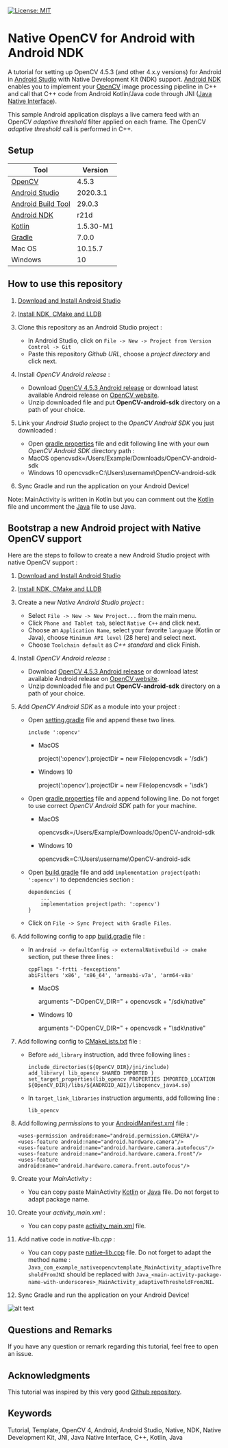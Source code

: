 [![License: MIT](https://img.shields.io/badge/License-MIT-yellow.svg)](https://opensource.org/licenses/MIT)
# Native OpenCV for Android with Android NDK

A tutorial for setting up OpenCV 4.5.3 (and other 4.x.y versions) for Android in [Android Studio](https://developer.android.com/studio) with Native Development Kit (NDK) support.
[Android NDK](https://developer.android.com/ndk) enables you to implement your [OpenCV](https://opencv.org) image processing pipeline in C++ and call that C++ code from Android Kotlin/Java code through JNI ([Java Native Interface](https://en.wikipedia.org/wiki/Java_Native_Interface)).

This sample Android application displays a live camera feed with an OpenCV *adaptive threshold* filter applied on each frame. The OpenCV *adaptive threshold* call is performed in C++.

## Setup

| Tool      | Version |
| ---       |  ---    |
| [OpenCV](https://opencv.org) | 4.5.3
| [Android Studio](https://developer.android.com/studio) | 2020.3.1
| [Android Build Tool](https://developer.android.com/about) | 29.0.3
| [Android NDK](https://developer.android.com/ndk/guides) | r21d
| [Kotlin](https://kotlinlang.org/docs/reference/) | 1.5.30-M1
| [Gradle](https://gradle.org) | 7.0.0
| Mac OS | 10.15.7
| Windows | 10
## How to use this repository

1. [Download and Install Android Studio](https://developer.android.com/studio)
 
2. [Install NDK, CMake and LLDB](https://developer.android.com/studio/projects/install-ndk.md)
 
3. Clone this repository as an Android Studio project :
     * In Android Studio, click on `File -> New -> Project from Version Control -> Git`
     * Paste this repository *Github URL*, choose a *project directory* and click next.
     
4. Install *OpenCV Android release* :
    * Download [OpenCV 4.5.3 Android release](https://sourceforge.net/projects/opencvlibrary/files/4.5.3/opencv-4.5.3-android-sdk.zip/download) or download latest available Android release on [OpenCV website](https://opencv.org/releases/).
    * Unzip downloaded file and put **OpenCV-android-sdk** directory on a path of your choice.
 
5. Link your *Android Studio* project to the *OpenCV Android SDK* you just downloaded :
    * Open [gradle.properties](gradle.properties) file and edit following line with your own *OpenCV Android SDK* directory path :
    * MacOS
          opencvsdk=/Users/Example/Downloads/OpenCV-android-sdk
    * Windows 10
          opencvsdk=C\:\\Users\\username\\OpenCV-android-sdk
          
6. Sync Gradle and run the application on your Android Device!

Note: MainActivity is written in Kotlin but you can comment out the [Kotlin](/app/src/main/kotlin/com/example/nativeopencvandroidtemplate/MainActivity.kt) file and uncomment the [Java](/app/src/main/java/com/example/nativeopencvandroidtemplate/MainActivity.java) file to use Java.

## Bootstrap a new Android project with Native OpenCV support

Here are the steps to follow to create a new Android Studio project with native OpenCV support :

1. [Download and Install Android Studio](https://developer.android.com/studio)

2. [Install NDK, CMake and LLDB](https://developer.android.com/studio/projects/install-ndk.md)

3. Create a new *Native Android Studio project* :
    * Select `File -> New -> New Project...` from the main menu.
    * Click `Phone and Tablet tab`, select `Native C++` and click next.
    * Choose an `Application Name`, select your favorite `language` (Kotlin or Java), choose `Minimum API level` (28 here) and select next.
    * Choose `Toolchain default` as *C++ standard* and click Finish.
    
4. Install *OpenCV Android release* :
    * Download [OpenCV 4.5.3 Android release](https://sourceforge.net/projects/opencvlibrary/files/4.5.3/opencv-4.5.3-android-sdk.zip/download) or download latest available Android release on [OpenCV website](https://opencv.org/releases/).
    * Unzip downloaded file and put **OpenCV-android-sdk** directory on a path of your choice.
    
5. Add *OpenCV Android SDK* as a module into your project :
    * Open [setting.gradle](settings.gradle) file and append these two lines.
    
          include ':opencv'

      * MacOS
          
          project(':opencv').projectDir = new File(opencvsdk + '/sdk')
      
      * Windows 10
          
          project(':opencv').projectDir = new File(opencvsdk + '\\sdk')
      
    * Open [gradle.properties](gradle.properties) file and append following line. Do not forget to use correct *OpenCV Android SDK* path for your machine. 
      * MacOS
          
          opencvsdk=/Users/Example/Downloads/OpenCV-android-sdk
      
      * Windows 10
      
          opencvsdk=C\:\\Users\\username\\OpenCV-android-sdk
   
    * Open [build.gradle](app/build.gradle) file and add `implementation project(path: ':opencv')` to dependencies section :
    
          dependencies {
              ...
              implementation project(path: ':opencv')
          }
    
    * Click on `File -> Sync Project with Gradle Files`.
    
6. Add following config to app [build.gradle](app/build.gradle) file :
    * In `android -> defaultConfig -> externalNativeBuild -> cmake` section, put these three lines :
    
          cppFlags "-frtti -fexceptions"
          abiFilters 'x86', 'x86_64', 'armeabi-v7a', 'arm64-v8a'
      
      * MacOS
      
          arguments "-DOpenCV_DIR=" + opencvsdk + "/sdk/native"
      
      * Windows 10
      
          arguments "-DOpenCV_DIR=" + opencvsdk + "\\sdk\\native"

7. Add following config to [CMakeLists.txt](app/src/main/cpp/CMakeLists.txt) file :
    * Before `add_library` instruction, add three following lines :
    
          include_directories(${OpenCV_DIR}/jni/include)
          add_library( lib_opencv SHARED IMPORTED )
          set_target_properties(lib_opencv PROPERTIES IMPORTED_LOCATION ${OpenCV_DIR}/libs/${ANDROID_ABI}/libopencv_java4.so)
        
    * In `target_link_libraries` instruction arguments, add following line :
    
          lib_opencv
        
8. Add following *permissions* to your [AndroidManifest.xml](app/src/main/AndroidManifest.xml) file :

       <uses-permission android:name="android.permission.CAMERA"/>
       <uses-feature android:name="android.hardware.camera"/>
       <uses-feature android:name="android.hardware.camera.autofocus"/>
       <uses-feature android:name="android.hardware.camera.front"/>
       <uses-feature android:name="android.hardware.camera.front.autofocus"/>
    
9. Create your *MainActivity* :
    * You can copy paste MainActivity [Kotlin](/app/src/main/kotlin/com/example/nativeopencvandroidtemplate/MainActivity.kt) or [Java](/app/src/main/java/com/example/nativeopencvandroidtemplate/MainActivity.java) file. Do not forget to adapt package name.
    
10. Create your *activity_main.xml* :
    * You can copy paste [activity_main.xml](/app/src/main/res/layout/activity_main.xml) file.
    
11. Add native code in *native-lib.cpp* :
    * You can copy paste [native-lib.cpp](app/src/main/cpp/native-lib.cpp) file. Do not forget to adapt the method name : 
    `Java_com_example_nativeopencvtemplate_MainActivity_adaptiveThresholdFromJNI`
    should be replaced with 
    `Java_<main-activity-package-name-with-underscores>_MainActivity_adaptiveThresholdFromJNI`.
    
12. Sync Gradle and run the application on your Android Device!





![alt text](images/native-opencv-android-template-screenshot.jpg)


## Questions and Remarks

If you have any question or remark regarding this tutorial, feel free to open an issue.

## Acknowledgments

This tutorial was inspired by this very good [Github repository](https://github.com/leadrien/opencv_native_androidstudio).

## Keywords

Tutorial, Template, OpenCV 4, Android, Android Studio, Native, NDK, Native Development Kit, JNI, Java Native Interface, C++, Kotlin, Java
